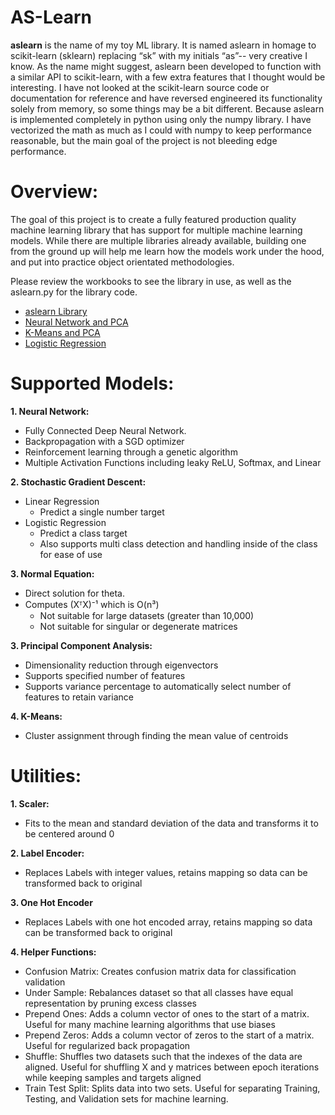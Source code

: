 # AS-Learn
**aslearn** is the name of my toy ML library.  It is named aslearn in homage to scikit-learn (sklearn) replacing “sk” with my initials “as”-- very creative I know. As the name might suggest, aslearn been developed to function with a similar API to scikit-learn, with a few extra features that I thought would be interesting.  I have not looked at the scikit-learn source code or documentation for reference and have reversed engineered its functionality solely from memory, so some things may be a bit different.  Because aslearn is implemented completely in python using only the numpy library.  I have vectorized the math as much as I could with numpy to keep performance reasonable, but the main goal of the project is not bleeding edge performance.

# Overview:
The goal of this project is to create a fully featured production quality machine learning library that has support for multiple machine learning models.
While there are multiple libraries already available, building one from the ground up will help me learn how the models work under the hood, and put into practice object orientated methodologies.

Please review the workbooks to see the library in use, as well as the aslearn.py for the library code.
 * <a href = 'https://github.com/AndrewStaus/ML-aslearn/blob/main/aslearn.py'> aslearn Library</a>
 * <a href = 'https://github.com/AndrewStaus/ML-aslearn/blob/main/Notebook%20-%20Neural%20Network%20on%20MNIST.ipynb'> Neural Network and PCA</a>
 * <a href = 'https://github.com/AndrewStaus/ML-aslearn/blob/main/Notebook%20-%20PCA%20and%20K%20Means%20on%20MNIST.ipynb'> K-Means and PCA</a>
 * <a href = 'https://github.com/AndrewStaus/ML-aslearn/blob/main/Notebook%20-%20Logistic%20Regression%20on%20MNIST.ipynb'> Logistic Regression</a>


# Supported Models:

**1. Neural Network:**
  * Fully Connected Deep Neural Network.
  * Backpropagation with a SGD optimizer
  * Reinforcement learning through a genetic algorithm
  * Multiple Activation Functions including leaky ReLU, Softmax, and Linear

**2. Stochastic Gradient Descent:**
  * Linear Regression
    * Predict a single number target 
  * Logistic Regression
    * Predict a class target
    * Also supports multi class detection and handling inside of the class for ease of use 

**3. Normal Equation:**
  * Direct solution for theta.
  * Computes (XᵀX)⁻¹ which is O(n³)
    * Not suitable for large datasets (greater than 10,000)
    * Not suitable for singular or degenerate matrices

**3. Principal Component Analysis:**
  * Dimensionality reduction through eigenvectors
  * Supports specified number of features
  * Supports variance percentage to automatically select number of features to retain variance

**4. K-Means:**
  -  Cluster assignment through finding the mean value of centroids



# Utilities:
  **1. Scaler:**
  * Fits to the mean and standard deviation of the data and transforms it to be centered around 0
  
  **2. Label Encoder:**
  * Replaces Labels with integer values, retains mapping so data can be transformed back to original
  
  **3. One Hot Encoder**
  * Replaces Labels with one hot encoded array, retains mapping so data can be transformed back to original
  
  **4. Helper Functions:**
  * Confusion Matrix: Creates confusion matrix data for classification validation
  * Under Sample: Rebalances dataset so that all classes have equal representation by pruning excess classes
  * Prepend Ones: Adds a column vector of ones to the start of a matrix.  Useful for many machine learning algorithms that use biases
  * Prepend Zeros: Adds a column vector of zeros to the start of a matrix.  Useful for regularized back propagation
  * Shuffle:  Shuffles two datasets such that the indexes of the data are aligned.  Useful for shuffling X and y matrices between epoch iterations while keeping samples and targets aligned
  * Train Test Split:  Splits data into two sets.  Useful for separating Training, Testing, and Validation sets for machine learning.
